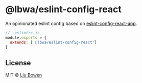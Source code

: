 # @lbwa/eslint-config-react

An opinionated eslint config based on [eslint-config-react-app](https://github.com/facebook/create-react-app/tree/master/packages/eslint-config-react-app).

```js
// .eslintrc.js
module.exports = {
  extends: ['@lbwa/eslint-config-react']
}
```

## License

MIT © [Liu Bowen](https://github.com/lbwa)
